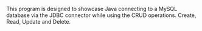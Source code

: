 This program is designed to showcase Java connecting to a MySQL database via the JDBC connector while using the CRUD operations.
Create, Read, Update and Delete.